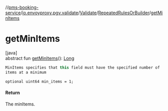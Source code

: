 //[pms-booking-service](../../../../index.md)/[io.envoyproxy.pgv.validate](../../index.md)/[Validate](../index.md)/[RepeatedRulesOrBuilder](index.md)/[getMinItems](get-min-items.md)

# getMinItems

[java]\
abstract fun [getMinItems](get-min-items.md)(): [Long](https://kotlinlang.org/api/core/kotlin-stdlib/kotlin/-long/index.html)

```kotlin
MinItems specifies that this field must have the specified number of
items at a minimum

```
`optional uint64 min_items = 1;`

#### Return

The minItems.